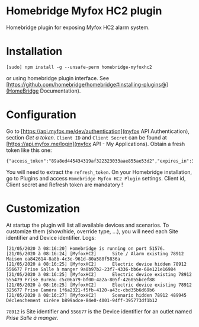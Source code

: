 # Homebridge Myfox HC2 plugin
Homebridge plugin for exposing Myfox HC2 alarm system.

# Installation
````
[sudo] npm install -g --unsafe-perm homebridge-myfoxhc2
````
or using homebridge plugin interface.
See [https://github.com/homebridge/homebridge#installing-plugins@](HomeBridge Documentation).

# Configuration
Go to [https://api.myfox.me/dev/authentication](myfox API Authentication), section *Get a token*.
`Client ID` and `Client Secret` can be found at [https://api.myfox.me/login](myfox API - My Applications).
Obtain a fresh token like this one:
````
{"access_token":"89a8ed445434319af322323033aae855ae53d2","expires_in":3600,"token_type":"Bearer","scope":null,"refresh_token":"b13323423426768686864433546633636332f944"}
````
You will need to extract the `refresh_token`.
On your Homebridge installation, go to Plugins and access `Homebridge Myfox HC2 Plugin` settings.
Client id, Client secret and Refresh token are mandatory !

# Customization
At startup the plugin will list all available devices and scenarios.
To customize them (show/hide, override type, ...), you will need each Site identifier and Device identifier.
Logs: 
````
[21/05/2020 à 08:16:20] Homebridge is running on port 51576.
[21/05/2020 à 08:16:24] [MyfoxHC2]      Site / Alarm existing 78912 Maison ea842614-8a8b-4c3e-961d-80a588f5836a
[21/05/2020 à 08:16:25] [MyfoxHC2]      Electric device hidden 78912 556677 Prise Salle à manger 9a0b97b2-23f7-4336-bb6e-68e121e16984
[21/05/2020 à 08:16:25] [MyfoxHC2]      Electric device existing 78912 555479 Prise Bureau c5c06a79-bf00-4a2a-805f-426055bcef88
[21/05/2020 à 08:16:25] [MyfoxHC2]      Electric device existing 78912 325677 Prise Caméra 1f6a2321-f5fb-4120-a43c-cbd35b6d69b6
[21/05/2020 à 08:16:27] [MyfoxHC2]      Scenario hidden 78912 489945 Déclenchement sirène b899adce-84e0-4001-94ff-395773df1b12
````

`78912` is Site identifier and `556677` is the Device identifier for an outlet named *Prise Salle à manger*.


